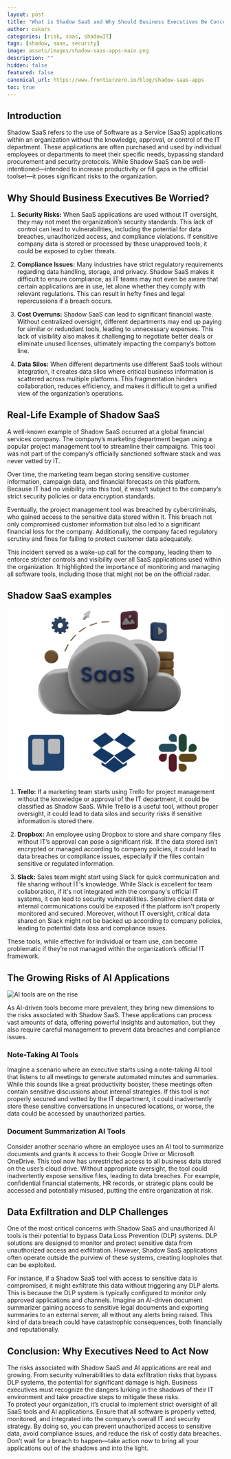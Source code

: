 ```yaml
---
layout: post
title: "What is Shadow SaaS and Why Should Business Executives Be Concerned?"
author: oskars
categories: [risk, saas, shadowIT]
tags: [shadow, saas, security]
image: assets/images/shadow-saas-apps-main.png
description: ""
hidden: false
featured: false
canonical_url: https://www.frontierzero.io/blog/shadow-saas-apps
toc: true
---
```


## Introduction

Shadow SaaS refers to the use of Software as a Service (SaaS) applications within an organization without the knowledge, approval, or control of the IT department. These applications are often purchased and used by individual employees or departments to meet their specific needs, bypassing standard procurement and security protocols. While Shadow SaaS can be well-intentioned—intended to increase productivity or fill gaps in the official toolset—it poses significant risks to the organization.

## Why Should Business Executives Be Worried?

1. <b>Security Risks:</b> When SaaS applications are used without IT oversight, they may not meet the organization’s security standards. This lack of control can lead to vulnerabilities, including the potential for data breaches, unauthorized access, and compliance violations. If sensitive company data is stored or processed by these unapproved tools, it could be exposed to cyber threats.

2. <b>Compliance Issues:</b> Many industries have strict regulatory requirements regarding data handling, storage, and privacy. Shadow SaaS makes it difficult to ensure compliance, as IT teams may not even be aware that certain applications are in use, let alone whether they comply with relevant regulations. This can result in hefty fines and legal repercussions if a breach occurs.

3. <b>Cost Overruns:</b> Shadow SaaS can lead to significant financial waste. Without centralized oversight, different departments may end up paying for similar or redundant tools, leading to unnecessary expenses. This lack of visibility also makes it challenging to negotiate better deals or eliminate unused licenses, ultimately impacting the company’s bottom line.

4. <b>Data Silos:</b> When different departments use different SaaS tools without integration, it creates data silos where critical business information is scattered across multiple platforms. This fragmentation hinders collaboration, reduces efficiency, and makes it difficult to get a unified view of the organization’s operations.


## Real-Life Example of Shadow SaaS

A well-known example of Shadow SaaS occurred at a global financial services company. The company’s marketing department began using a popular project management tool to streamline their campaigns. This tool was not part of the company’s officially sanctioned software stack and was never vetted by IT.

Over time, the marketing team began storing sensitive customer information, campaign data, and financial forecasts on this platform. Because IT had no visibility into this tool, it wasn’t subject to the company’s strict security policies or data encryption standards.

Eventually, the project management tool was breached by cybercriminals, who gained access to the sensitive data stored within it. This breach not only compromised customer information but also led to a significant financial loss for the company. Additionally, the company faced regulatory scrutiny and fines for failing to protect customer data adequately.

This incident served as a wake-up call for the company, leading them to enforce stricter controls and visibility over all SaaS applications used within the organization. It highlighted the importance of monitoring and managing all software tools, including those that might not be on the official radar.

## Shadow SaaS examples

![Shadow SaaS exmaples](/assets/images/shadow-saas-examples.png)

1. <b>Trello:</b> If a marketing team starts using Trello for project management without the knowledge or approval of the IT department, it could be classified as Shadow SaaS. While Trello is a useful tool, without proper oversight, it could lead to data silos and security risks if sensitive information is stored there.

2. <b>Dropbox:</b> An employee using Dropbox to store and share company files without IT’s approval can pose a significant risk. If the data stored isn’t encrypted or managed according to company policies, it could lead to data breaches or compliance issues, especially if the files contain sensitive or regulated information.

3. <b>Slack:</b> Sales team might start using Slack for quick communication and file sharing without IT's knowledge. While Slack is excellent for team collaboration, if it's not integrated with the company's official IT systems, it can lead to security vulnerabilities. Sensitive client data or internal communications could be exposed if the platform isn't properly monitored and secured. Moreover, without IT oversight, critical data shared on Slack might not be backed up according to company policies, leading to potential data loss and compliance issues.

These tools, while effective for individual or team use, can become problematic if they’re not managed within the organization’s official IT framework.



## The Growing Risks of AI Applications

![AI tools are on the rise](/assets/images/ai-tools-shadow-saas.png)

As AI-driven tools become more prevalent, they bring new dimensions to the risks associated with Shadow SaaS. These applications can process vast amounts of data, offering powerful insights and automation, but they also require careful management to prevent data breaches and compliance issues.

### Note-Taking AI Tools

Imagine a scenario where an executive starts using a note-taking AI tool that listens to all meetings to generate automated minutes and summaries. While this sounds like a great productivity booster, these meetings often contain sensitive discussions about internal strategies. If this tool is not properly secured and vetted by the IT department, it could inadvertently store these sensitive conversations in unsecured locations, or worse, the data could be accessed by unauthorized parties.

### Document Summarization AI Tools

Consider another scenario where an employee uses an AI tool to summarize documents and grants it access to their Google Drive or Microsoft OneDrive. This tool now has unrestricted access to all business data stored on the user’s cloud drive. Without appropriate oversight, the tool could inadvertently expose sensitive files, leading to data breaches. For example, confidential financial statements, HR records, or strategic plans could be accessed and potentially misused, putting the entire organization at risk.

## Data Exfiltration and DLP Challenges

One of the most critical concerns with Shadow SaaS and unauthorized AI tools is their potential to bypass Data Loss Prevention (DLP) systems. DLP solutions are designed to monitor and protect sensitive data from unauthorized access and exfiltration. However, Shadow SaaS applications often operate outside the purview of these systems, creating loopholes that can be exploited.


For instance, if a Shadow SaaS tool with access to sensitive data is compromised, it might exfiltrate this data without triggering any DLP alerts. This is because the DLP system is typically configured to monitor only approved applications and channels. Imagine an AI-driven document summarizer gaining access to sensitive legal documents and exporting summaries to an external server, all without any alerts being raised. This kind of data breach could have catastrophic consequences, both financially and reputationally.


## Conclusion: Why Executives Need to Act Now

The risks associated with Shadow SaaS and AI applications are real and growing. From security vulnerabilities to data exfiltration risks that bypass DLP systems, the potential for significant damage is high. Business executives must recognize the dangers lurking in the shadows of their IT environment and take proactive steps to mitigate these risks.
<br>
To protect your organization, it’s crucial to implement strict oversight of all SaaS tools and AI applications. Ensure that all software is properly vetted, monitored, and integrated into the company’s overall IT and security strategy. By doing so, you can prevent unauthorized access to sensitive data, avoid compliance issues, and reduce the risk of costly data breaches. Don’t wait for a breach to happen—take action now to bring all your applications out of the shadows and into the light.

